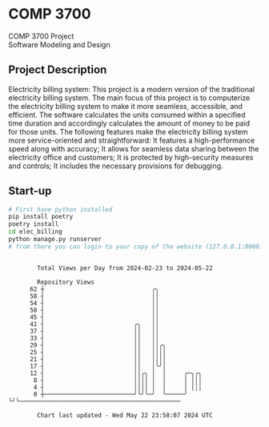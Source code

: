 # COMP 3700
COMP 3700 Project  
Software Modeling and Design
## Project Description
Electricity billing system: This project is a modern version of the traditional electricity billing system. The main focus of this project is to computerize the electricity billing system to make it more seamless, accessible, and efficient. The software calculates the units consumed within a specified time duration and accordingly calculates the amount of money to be paid for those units. The following features make the electricity billing system more service-oriented and straightforward: It features a high-performance speed along with accuracy; It allows for seamless data sharing between the electricity office and customers; It is protected by high-security measures and controls; It includes the necessary provisions for debugging.

## Start-up
```bash
# First have python installed
pip install poetry
poetry install
cd elec_billing
python manage.py runserver
# from there you can login to your copy of the website (127.0.0.1:8000), default creds are admin/admin
```

```

        Total Views per Day from 2024-02-23 to 2024-05-22

        Repository Views
      62 ┼                              ╭╮
      58 ┤                              ││
      54 ┤                              ││
      50 ┤                              ││
      45 ┤                              ││
      41 ┤                         ╭╮   ││
      37 ┤                         ││   ││
      33 ┤                         ││   ││
      29 ┤                         ││   ││╭╮
      25 ┤                         ││   ││││
      21 ┤                         ││   ││││
      17 ┤                         ││   │╰╯│
      12 ┤                         ││╭╮ │  │     ╭─╮╭╮
       8 ┤                         ││││ │  │     │ │││
       4 ┤                         ││││ │  │     │ │││
       0 ┼─────────────────────────╯╰╯╰─╯  ╰─────╯ ╰╯╰─────────────────────────────────────────────

        Chart last updated - Wed May 22 23:58:07 2024 UTC
        
```

